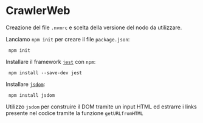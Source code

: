 # CrawlerWeb

Creazione del file `.nvmrc` e scelta della versione del nodo da utilizzare.

Lanciamo `npm init` per creare il file `package.json`:
```
 npm init
```

Installare il framework [`jest`](https://jestjs.io/docs/getting-started) con `npm`:

```
 npm install --save-dev jest
```

Installare [`jsdom`](https://github.com/jsdom/jsdom):

```
 npm install jsdom
```

Utilizzo `jsdom` per construire il DOM tramite un input HTML ed estrarre i links presente nel codice tramite la funzione `getURLfromHTML`